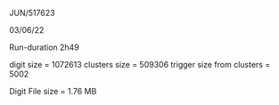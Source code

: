 

JUN/517623

03/06/22

Run-duration 2h49

digit size = 1072613
clusters size = 509306
trigger size from clusters = 5002

Digit File size = 1.76 MB


